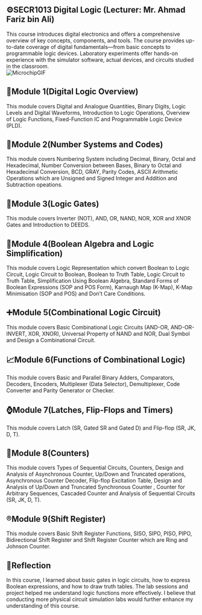 ## ⚙️SECR1013 Digital Logic (Lecturer: Mr. Ahmad Fariz bin Ali)
This course introduces digital electronics and offers a comprehensive overview of key concepts, components, and tools. The course provides up-to-date coverage of digital fundamentals—from basic concepts to programmable logic devices. Laboratory experiments offer hands-on experience with the simulator software, actual devices, and circuits studied in the classroom.
<br>
![MicrochipGIF](https://github.com/user-attachments/assets/a609786b-bb11-491a-b47e-0c134e4ebe37)



## 🤔Module 1(Digital Logic Overview)
This module covers Digital and Analogue Quantities, Binary Digits, Logic Levels and Digital Waveforms, Introduction to Logic Operations, Overview of Logic Functions, Fixed-Function IC and Programmable Logic Device (PLD).

## 🔢Module 2(Number Systems and Codes)
This module covers Numbering System including Decimal, Binary, Octal and Hexadecimal, Number Conversion between Bases, Binary to Octal and Hexadecimal Conversion, BCD, GRAY, Parity Codes, ASCII Arithmetic Operations which are Unsigned and Signed Integer and Addition and Subtraction opeations.

## 🚪Module 3(Logic Gates)
This module covers Inverter (NOT), AND, OR, NAND, NOR, XOR and XNOR Gates and Introduction to DEEDS.

## 🔣Module 4(Boolean Algebra and Logic Simplification)
This module covers Logic Representation which convert Boolean to Logic Circuit, Logic Circuit to Boolean, Boolean to Truth Table, Logic Circuit to Truth Table, Simplification Using Boolean Algebra, Standard Forms of Boolean Expressions (SOP and POS Form), Karnaugh Map (K-Map), K-Map Minimisation (SOP and POS) and Don’t Care Conditions.

## ➕Module 5(Combinational Logic Circuit)
This module covers Basic Combinational Logic Circuits (AND-OR, AND-OR-INVERT, XOR, XNOR), Universal Property of NAND and NOR, Dual Symbol and Design a Combinational Circuit.

## 📈Module 6(Functions of Combinational Logic)
This module covers Basic and Parallel Binary Adders, Comparators, Decoders, Encoders, Multiplexer (Data Selector), Demultiplexer, Code Converter and Parity Generator or Checker.

## ⌚Module 7(Latches, Flip-Flops and Timers)
This module covers Latch (SR, Gated SR and Gated D) and Flip-flop (SR, JK, D, T).

## 🔄️Module 8(Counters)
This module covers Types of Sequential Circuits, Counters, Design and Analysis of Asynchronous Counter, Up/Down and Truncated operations, Asynchronous Counter Decoder, Flip-flop Excitation Table, Design and Analysis of Up/Down and Truncated Synchronous Counter , Counter for Arbitrary Sequences, Cascaded Counter and Analysis of Sequential Circuits (SR, JK, D, T).

## ®️Module 9(Shift Register)
This module covers Basic Shift Register Functions, SISO, SIPO, PISO, PIPO, Bidirectional Shift Register and Shift Register Counter which are Ring and Johnson Counter.

## 🤔Reflection
In this course, I learned about basic gates in logic circuits, how to express Boolean expressions, and how to draw truth tables. The lab sessions and project helped me understand logic functions more effectively. I believe that conducting more physical circuit simulation labs would further enhance my understanding of this course.
